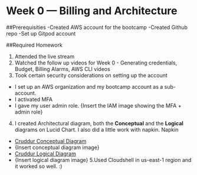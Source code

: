 # Week 0 — Billing and Architecture

##Prerequisities
-Created AWS account for the bootcamp
-Created Github repo
-Set up Gitpod account 

##Required Homework
1. Attended the live stream
2. Watched the follow up videos for Week 0 - Generating credentials, Budget, Billing Alarms, AWS CLI videos
3. Took certain security considerations on setting up the account
 - I set up an AWS organization and my bootcamp account as a sub-account.
 - I activated MFA
 - I gave my user admin role.
{Insert the IAM image showing the MFA + admin role}
4. I created Architectural diagram, both the **Conceptual** and the **Logical** diagrams on Lucid Chart. I also did a little work with napkin.
Napkin
 - [Cruddur Conceptual Diagram](https://lucid.app/lucidchart/d0099a6b-c439-49d6-9cd0-6ae210eb165e/edit?invitationId=inv_542f629e-965d-4657-8013-154f306e223e)
 - {Insert conceptual diagram image}
 - [Cruddur Logical Diagram](https://lucid.app/lucidchart/a5a64e5f-b0f1-40a0-88d6-8ce213c7d2e0/edit?viewport_loc=63%2C-255%2C3469%2C1747%2C0_0&invitationId=inv_55f3b14f-5f06-4c63-84af-845bfaaf1f5d)
 - {Insert logical diagram image}
5.Used Cloudshell in us-east-1 region and it worked so well. :)
